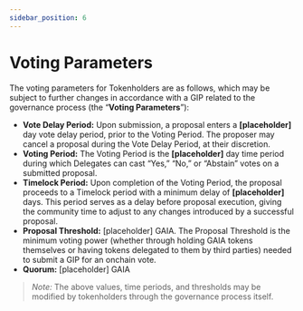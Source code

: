 ```yaml
---
sidebar_position: 6
---
```


# Voting Parameters

The voting parameters for Tokenholders are as follows, which may be subject to further changes in accordance with a GIP related to the governance process (the “**Voting Parameters**”):

* **Vote Delay Period:** Upon submission, a proposal enters a **[placeholder]** day vote delay period, prior to the Voting Period. The proposer may cancel a proposal during the Vote Delay Period, at their discretion.
* **Voting Period:** The Voting Period is the **[placeholder]** day time period during which Delegates can cast “Yes,” “No,” or “Abstain” votes on a submitted proposal.
* **Timelock Period:** Upon completion of the Voting Period, the proposal proceeds to a Timelock period with a minimum delay of **[placeholder]** days. This period serves as a delay before proposal execution, giving the community time to adjust to any changes introduced by a successful proposal.
* **Proposal Threshold:** [placeholder] GAIA. The Proposal Threshold is the minimum voting power (whether through holding GAIA tokens themselves or having tokens delegated to them by third parties) needed to submit a GIP for an onchain vote.
* **Quorum:** [placeholder] GAIA

> _Note:_ The above values, time periods, and thresholds may be modified by tokenholders through the governance process itself.
